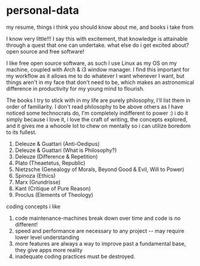 # personal-data
my resume, things i think you should know about me, and books i take from

I know very little!!! I say this with excitement, that knowledge is attainable through a quest that one can undertake.
what else do i get excited about? open source and free software!

I like free open source software, as such I use Linux as my OS on my machine, coupled with Arch & i3 window manager. I find this important for my workflow as it allows me to do whatever I want whenever I want, but things aren't in my face that don't need to be, which makes an astronomical difference in productivity for my young mind to flourish.

The books I try to stick with in my life are purely philosophy, I'll list them in order of familiarity. I don't read philosophy to be above others as I have noticed some technocrats do, I'm completely indifferent to power :) i do it simply because i love it, i love the craft of writing, the concepts explored, and it gives me a whooole lot to chew on mentally so i can utilize boredom to its fullest.

1. Deleuze & Guattari (Anti-Oedipus)
2. Deleuze & Guattari (What is Philosophy?)
2. Deleuze (Difference & Repetition)
3. Plato (Theaetetus, Republic)
4. Nietzsche (Genealogy of Morals, Beyond Good & Evil, Will to Power)
5. Spinoza (Ethics)
6. Marx (Grundrisse)
7. Kant (Critique of Pure Reason)
7. Proclus (Elements of Theology)

coding concepts i like
1. code maintenance-machines break down over time and code is no different!
2. speed and performance are necessary to any project -- may require lower level understanding
3. more features are always a way to improve past a fundamental base, they give apps more reality
4. inadequate coding practices must be destroyed.
